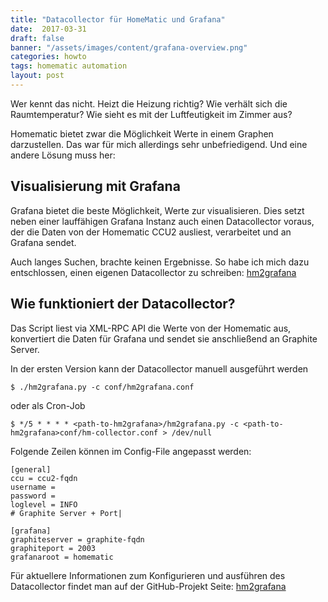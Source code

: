 ```yaml
---
title: "Datacollector für HomeMatic und Grafana"
date:  2017-03-31
draft: false
banner: "/assets/images/content/grafana-overview.png"
categories: howto
tags: homematic automation 
layout: post
---
```


Wer kennt das nicht. Heizt die Heizung richtig? Wie verhält sich die Raumtemperatur? Wie sieht es mit der Luftfeutigkeit im Zimmer aus?

Homematic bietet zwar die Möglichkeit Werte in einem Graphen darzustellen. Das war für mich allerdings sehr unbefriedigend. Und eine andere Lösung muss her:

## Visualisierung mit Grafana
Grafana bietet die beste Möglichkeit, Werte zur visualisieren. Dies setzt neben einer lauffähigen Grafana Instanz auch einen Datacollector voraus, der die Daten von der Homematic CCU2 ausliest, verarbeitet und an Grafana sendet.

Auch langes Suchen, brachte keinen Ergebnisse. So habe ich mich dazu entschlossen, einen eigenen Datacollector zu schreiben: [hm2grafana]( https://github.com/fabian-born/hm2grafana "hm2grafana on GitHub")

## Wie funktioniert der Datacollector?
Das Script liest via XML-RPC API die Werte von der Homematic aus, konvertiert die Daten für Grafana und sendet sie anschließend an Graphite Server.

In der ersten Version kann der Datacollector manuell ausgeführt werden

	$ ./hm2grafana.py -c conf/hm2grafana.conf

oder als Cron-Job

	$ */5 * * * * <path-to-hm2grafana>/hm2grafana.py -c <path-to-hm2grafana>conf/hm-collector.conf > /dev/null

Folgende Zeilen können im Config-File angepasst werden:

	[general]
	ccu = ccu2-fqdn
	username =
	password =
	loglevel = INFO
	# Graphite Server + Port|

	[grafana]
	graphiteserver = graphite-fqdn
	graphiteport = 2003
	grafanaroot = homematic

Für aktuellere Informationen zum Konfigurieren und ausführen des Datacollector findet man auf der GitHub-Projekt Seite:  [hm2grafana]( https://github.com/fabian-born/hm2grafana "hm2grafana on gitlab")

